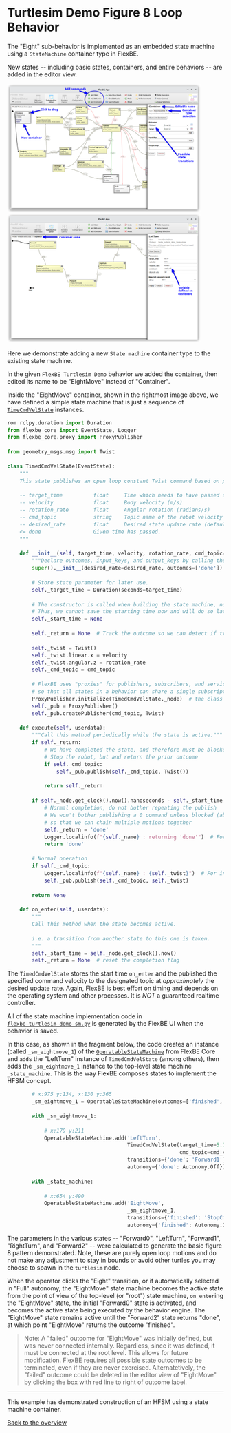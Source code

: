 # Turtlesim Demo Figure 8 Loop Behavior

The "Eight" sub-behavior is implemented as an embedded state machine using 
a `StateMachine` container type in FlexBE.

New states -- including basic states, containers, and entire behaviors -- are added in the editor view.

<img src="img/editor_view_add.png" alt="State machine editor view adding a container." width="450">
<img src="img/timed_cmd_vel.png" alt="LeftTurn state parameters within the 'EightMove' state machine container." width="450">

Here we demonstrate adding a new `State machine` container type to the existing state machine.

In the given `FlexBE Turtlesim Demo` behavior we added the container, then edited its name to be "EightMove" instead of "Container".

Inside the "EightMove" container, shown in the rightmost image above, we have defined a simple state machine that is just a sequence of 
[`TimeCmdVelState`](flexbe_turtlesim_demo_flexbe_states/flexbe_turtlesim_demo_flexbe_states/timed_cmd_vel_state.py) instances.


```python
rom rclpy.duration import Duration
from flexbe_core import EventState, Logger
from flexbe_core.proxy import ProxyPublisher

from geometry_msgs.msg import Twist

class TimedCmdVelState(EventState):
    """
    This state publishes an open loop constant Twist command based on parameters.

    -- target_time          float     Time which needs to have passed since the behavior started.
    -- velocity             float     Body velocity (m/s)
    -- rotation_rate        float     Angular rotation (radians/s)
    -- cmd_topic            string    Topic name of the robot velocity command (default: 'cmd_vel')
    -- desired_rate         float     Desired state update rate (default: 50 Hz)
    <= done                 Given time has passed.
    """

    def __init__(self, target_time, velocity, rotation_rate, cmd_topic='cmd_vel', desired_rate=50):
        """Declare outcomes, input_keys, and output_keys by calling the super constructor with the corresponding arguments."""
        super().__init__(desired_rate=desired_rate, outcomes=['done'])

        # Store state parameter for later use.
        self._target_time = Duration(seconds=target_time)

        # The constructor is called when building the state machine, not when actually starting the behavior.
        # Thus, we cannot save the starting time now and will do so later.
        self._start_time = None

        self._return = None  # Track the outcome so we can detect if transition is blocked

        self._twist = Twist()
        self._twist.linear.x = velocity
        self._twist.angular.z = rotation_rate
        self._cmd_topic = cmd_topic

        # FlexBE uses "proxies" for publishers, subscribers, and service callers
        # so that all states in a behavior can share a single subscription/publisher
        ProxyPublisher.initialize(TimedCmdVelState._node)  # the class must know the behavior node
        self._pub = ProxyPublisher()
        self._pub.createPublisher(cmd_topic, Twist)

    def execute(self, userdata):
        """Call this method periodically while the state is active."""
        if self._return:
            # We have completed the state, and therefore must be blocked by autonomy level
            # Stop the robot, but and return the prior outcome
            if self._cmd_topic:
                self._pub.publish(self._cmd_topic, Twist())

            return self._return

        if self._node.get_clock().now().nanoseconds - self._start_time.nanoseconds > self._target_time.nanoseconds:
            # Normal completion, do not bother repeating the publish
            # We won't bother publishing a 0 command unless blocked (above)
            # so that we can chain multiple motions together
            self._return = 'done'
            Logger.localinfo(f"{self._name} : returning 'done'")  # For initial debugging
            return 'done'

        # Normal operation
        if self._cmd_topic:
            Logger.localinfo(f"{self._name} : {self._twist}")  # For initial debugging
            self._pub.publish(self._cmd_topic, self._twist)

        return None

    def on_enter(self, userdata):
        """
        Call this method when the state becomes active.

        i.e. a transition from another state to this one is taken.
        """
        self._start_time = self._node.get_clock().now()
        self._return = None  # reset the completion flag
```

The `TimedCmdVelState` stores the start time `on_enter` and the published the specified command velocity to the 
designated topic at *approximately* the desired update rate.  Again, FlexBE is best effort on timing and depends on 
the operating system and other processes.  It is *NOT* a guaranteed realtime controller.

All of the state machine implementation code in [`flexbe_turtlesim_demo_sm.py`](../flexbe_turtlesim_demo_flexbe_behaviors/flexbe_turtlesim_demo_flexbe_behaviors/flexbe_turtlesim_demo_sm.py) is generated by the FlexBE UI when the behavior is saved.

In this case, as shown in the fragment below, the code creates an instance (called `_sm_eightmove_1`) of the [`OperatableStateMachine`](https://github.com/FlexBE/flexbe_behavior_engine/blob/ros2-devel/flexbe_core/flexbe_core/core/operatable_state_machine.py) from FlexBE Core 
 and `add`s the "LeftTurn" instance of `TimedCmdVelState` (among others), then adds the `_sm_eightmove_1` instance to the top-level state machine `_state_machine`.  This is the way FlexBE composes states to implement the HFSM concept.


```python
        # x:975 y:134, x:130 y:365
        _sm_eightmove_1 = OperatableStateMachine(outcomes=['finished', 'failed'])

        with _sm_eightmove_1:

            # x:179 y:211
            OperatableStateMachine.add('LeftTurn',
                                       TimedCmdVelState(target_time=5.77, velocity=0.5, rotation_rate=0.667,
                                                        cmd_topic=cmd_vel, desired_rate=50),
                                       transitions={'done': 'Forward1'},
                                       autonomy={'done': Autonomy.Off})

        with _state_machine:

            # x:654 y:490
            OperatableStateMachine.add('EightMove',
                                       _sm_eightmove_1,
                                       transitions={'finished': 'StopCmd', 'failed': 'FailedEight'},
                                       autonomy={'finished': Autonomy.Inherit, 'failed': Autonomy.Inherit})

```

The parameters in the various states -- "Forward0", "LeftTurn", "Forward1", "RightTurn", and "Forward2" -- were calculated to generate the basic figure 8 pattern demonstrated. Note, these are purely open loop motions and do not make any adjustment to stay in bounds or avoid other turtles you may choose to spawn in the `turtlesim` node.

When the operator clicks the "Eight" transition, or if automatically selected in "Full" autonomy, the "EightMove" state machine becomes
the active state from the point of view of the top-level (or "root") state machine, `on_enter`ing the "EightMove" state, the initial "Forward0" state is activated, and becomes the active state being executed by the behavior engine.  The "EightMove" state remains active until the "Forward2" state returns "done", at which point "EightMove" returns the outcome "finished".

> Note: A "failed" outcome for "EightMove" was initially defined, but was never connected internally.
> Regardless, since it was defined, it must be connected at the root level.  This allows for future modification.
> FlexBE requires all possible state outcomes to be terminated, even if they are never exercised.
> Alternatetively, the "failed" outcome could be deleted in the editor view of "EightMove" by clicking the box with red line to right of outcome label.


----

This example has demonstrated construction of an HFSM using a state machine container.

[Back to the overview](../README.md#selectable-transitions)


